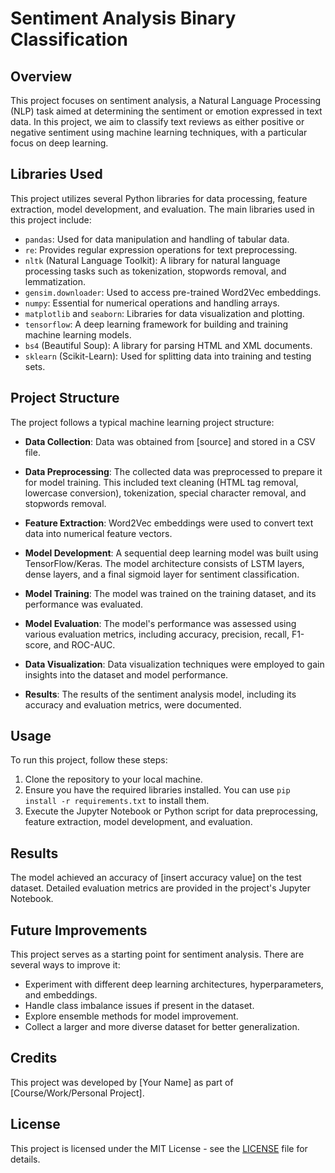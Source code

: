 # Sentiment Analysis Binary Classification

## Overview

This project focuses on sentiment analysis, a Natural Language Processing (NLP) task aimed at determining the sentiment or emotion expressed in text data. In this project, we aim to classify text reviews as either positive or negative sentiment using machine learning techniques, with a particular focus on deep learning.

## Libraries Used

This project utilizes several Python libraries for data processing, feature extraction, model development, and evaluation. The main libraries used in this project include:

- `pandas`: Used for data manipulation and handling of tabular data.
- `re`: Provides regular expression operations for text preprocessing.
- `nltk` (Natural Language Toolkit): A library for natural language processing tasks such as tokenization, stopwords removal, and lemmatization.
- `gensim.downloader`: Used to access pre-trained Word2Vec embeddings.
- `numpy`: Essential for numerical operations and handling arrays.
- `matplotlib` and `seaborn`: Libraries for data visualization and plotting.
- `tensorflow`: A deep learning framework for building and training machine learning models.
- `bs4` (Beautiful Soup): A library for parsing HTML and XML documents.
- `sklearn` (Scikit-Learn): Used for splitting data into training and testing sets.
  
## Project Structure

The project follows a typical machine learning project structure:

- **Data Collection**: Data was obtained from [source] and stored in a CSV file.

- **Data Preprocessing**: The collected data was preprocessed to prepare it for model training. This included text cleaning (HTML tag removal, lowercase conversion), tokenization, special character removal, and stopwords removal.

- **Feature Extraction**: Word2Vec embeddings were used to convert text data into numerical feature vectors.

- **Model Development**: A sequential deep learning model was built using TensorFlow/Keras. The model architecture consists of LSTM layers, dense layers, and a final sigmoid layer for sentiment classification.

- **Model Training**: The model was trained on the training dataset, and its performance was evaluated.

- **Model Evaluation**: The model's performance was assessed using various evaluation metrics, including accuracy, precision, recall, F1-score, and ROC-AUC.

- **Data Visualization**: Data visualization techniques were employed to gain insights into the dataset and model performance.

- **Results**: The results of the sentiment analysis model, including its accuracy and evaluation metrics, were documented.

## Usage

To run this project, follow these steps:

1. Clone the repository to your local machine.
2. Ensure you have the required libraries installed. You can use `pip install -r requirements.txt` to install them.
3. Execute the Jupyter Notebook or Python script for data preprocessing, feature extraction, model development, and evaluation.

## Results

The model achieved an accuracy of [insert accuracy value] on the test dataset. Detailed evaluation metrics are provided in the project's Jupyter Notebook.

## Future Improvements

This project serves as a starting point for sentiment analysis. There are several ways to improve it:

- Experiment with different deep learning architectures, hyperparameters, and embeddings.
- Handle class imbalance issues if present in the dataset.
- Explore ensemble methods for model improvement.
- Collect a larger and more diverse dataset for better generalization.

## Credits

This project was developed by [Your Name] as part of [Course/Work/Personal Project].

## License

This project is licensed under the MIT License - see the [LICENSE](LICENSE) file for details.
